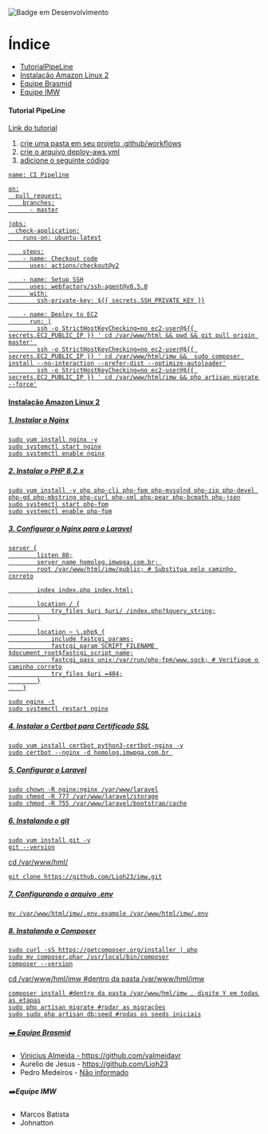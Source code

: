 
![Badge em Desenvolvimento](http://img.shields.io/static/v1?label=STATUS&message=EM%20DESENVOLVIMENTO&color=GREEN&style=for-the-badge)

# Índice 

* [TutorialPipeLine](#tutorialpipeLine)
* [Instalação Amazon Linux 2](#amazonlinux)
* [Equipe Brasmid](#brasmid)
* [Equipe IMW](#imw)

<h4 id="tutorialpipeLine">Tutorial PipeLine</h4>

<a href="https://medium.com/@peacevan/criando-um-simples-pipeline-ci-cd-com-githubaction-laravel-aws-ec2-31d1cbe90184">Link do tutorial</p>

<ol>
    <li>crie uma pasta em seu projeto .github/workflows</li>
    <li>crie o arquivo deploy-aws.yml</li>
    <li>adicione o seguinte código</li>
</ol>

```
name: CI Pipeline

on:
  pull_request:
    branches:
      - master

jobs:
  check-application:
    runs-on: ubuntu-latest

    steps:
    - name: Checkout code
      uses: actions/checkout@v2

    - name: Setup SSH
      uses: webfactory/ssh-agent@v0.5.0
      with:
        ssh-private-key: ${{ secrets.SSH_PRIVATE_KEY }}

    - name: Deploy to EC2
      run: |
        ssh -o StrictHostKeyChecking=no ec2-user@${{ secrets.EC2_PUBLIC_IP }} ' cd /var/www/html && pwd && git pull origin master' 
        ssh -o StrictHostKeyChecking=no ec2-user@${{ secrets.EC2_PUBLIC_IP }} ' cd /var/www/html/imw &&  sudo composer install --no-interaction --prefer-dist --optimize-autoloader'
        ssh -o StrictHostKeyChecking=no ec2-user@${{ secrets.EC2_PUBLIC_IP }} ' cd /var/www/html/imw && php artisan migrate --force'
```

<h4 id="amazonlinux">Instalação Amazon Linux 2</h4>

<h5>1. Instalar o Nginx</h5>

```
sudo yum install nginx -y
sudo systemctl start nginx
sudo systemctl enable nginx
```

<h5>2. Instalar o PHP 8.2.x</h5>

```
sudo yum install -y php php-cli php-fpm php-mysqlnd php-zip php-devel php-gd php-mbstring php-curl php-xml php-pear php-bcmath php-json
sudo systemctl start php-fpm
sudo systemctl enable php-fpm
```

<h5>3. Configurar o Nginx para o Laravel</h5>

```    
server {
        listen 80;
        server_name homolog.imwpga.com.br; 
        root /var/www/html/imw/public; # Substitua pelo caminho correto

        index index.php index.html;

        location / {
            try_files $uri $uri/ /index.php?$query_string;
        }

        location ~ \.php$ {
            include fastcgi_params;
            fastcgi_param SCRIPT_FILENAME $document_root$fastcgi_script_name;
            fastcgi_pass unix:/var/run/php-fpm/www.sock; # Verifique o caminho correto
            try_files $uri =404;
        }
    }
```

```
sudo nginx -t
sudo systemctl restart nginx
```

<h5>4. Instalar o Certbot para Certificado SSL</h5>

```
sudo yum install certbot python3-certbot-nginx -y
sudo certbot --nginx -d homolog.imwpga.com.br 
```

<h5>5. Configurar o Laravel</h5>

```
sudo chown -R nginx:nginx /var/www/laravel
sudo chmod -R 777 /var/www/laravel/storage
sudo chmod -R 755 /var/www/laravel/bootstrap/cache
```

<h5>6. Instalando o git </h5>

```
sudo yum install git -y
git --version
```

cd /var/www/hml/

```
git clone https://github.com/Lioh23/imw.git
```

<h5>7. Configurando o arquivo .env</h5>

```
mv /var/www/html/imw/.env.example /var/www/html/imw/.env
```

<h5>8. Instalando o Composer</h5>

```
sudo curl -sS https://getcomposer.org/installer | php
sudo mv composer.phar /usr/local/bin/composer
composer --version
```
cd /var/www/hml/imw 
#dentro da pasta /var/www/hml/imw

```
composer install #dentro da pasta /var/www/hml/imw , digite Y em todas as etapas
sudo php artisan migrate #rodar as migrações
sudo sudo php artisan db:seed #rodas os seeds iniciais
```

<h5 id="brasmid">✒️ Equipe Brasmid</h5>
<ul>
    <li>Vinicius Almeida - <a href="https://github.com/valmeidavr">https://github.com/valmeidavr</a>
    </li>
    <li>Aurelio de Jesus - <a href="https://github.com/Lioh23"> https://github.com/Lioh23</a>
    </li>
    <li>Pedro Medeiros - <a href="#">Não informado</a></li>
</ul>


<h5 id="imw">✒️Equipe IMW</h5>
<ul> 
    <li>Marcos Batista</li>
    <li>Johnatton</li>
</ul>

